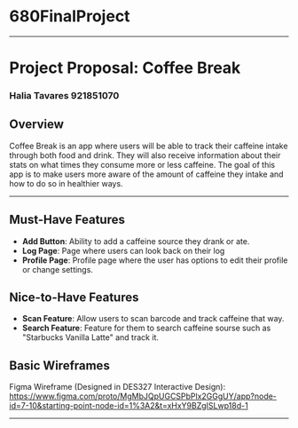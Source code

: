 # 680FinalProject

---

# Project Proposal: Coffee Break
### Halia Tavares 921851070

## Overview
Coffee Break is an app where users will be able to track their caffeine intake through both food and drink. They will also receive information about their stats on what times they consume more or less caffeine. The goal of this app is to make users more aware of the amount of caffeine they intake and how to do so in healthier ways.

---

## Must-Have Features
- **Add Button**: Ability to add a caffeine source they drank or ate.
- **Log Page**: Page where users can look back on their log
- **Profile Page**: Profile page where the user has options to edit their profile or change settings.


## Nice-to-Have Features
- **Scan Feature**: Allow users to scan barcode and track caffeine that way.
- **Search Feature**: Feature for them to search caffeine sourse such as "Starbucks Vanilla Latte" and track it.



## Basic Wireframes
Figma Wireframe (Designed in DES327 Interactive Design): https://www.figma.com/proto/MgMbJQpUGCSPbPlx2GGgUY/app?node-id=7-10&starting-point-node-id=1%3A2&t=xHxY9BZgISLwp18d-1 

---

